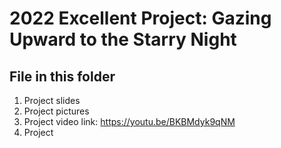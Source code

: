 # 2022 Excellent Project: Gazing Upward to the Starry Night
## File in this folder
1. Project slides
2. Project pictures
3. Project video link: https://youtu.be/BKBMdyk9qNM
4. Project